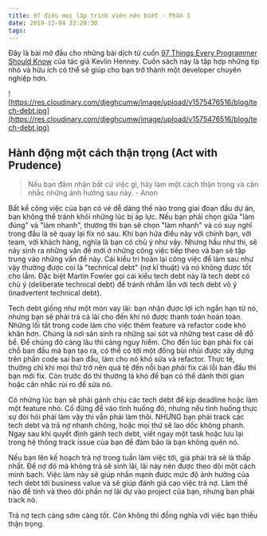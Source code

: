 ```yaml
---
title: 97 điều mọi lập trình viên nên biết - Phần 1
date: 2019-12-04 22:20:30
tags:
---
```


Đây là bài mở đầu cho những bài dịch từ cuốn [97 Things Every Programmer Should Know](https://www.oreilly.com/library/view/97-things-every/9780596809515/) của tác giả Kevlin Henney. Cuốn sách này là tập hợp những tip nhỏ và hữu ích có thể sẽ giúp cho bạn trở thành một developer chuyên nghiệp hơn.

![https://res.cloudinary.com/djeghcumw/image/upload/v1575476516/blog/tech-debt.jpg](https://res.cloudinary.com/djeghcumw/image/upload/v1575476516/blog/tech-debt.jpg)

## Hành động một cách thận trọng (Act with Prudence)

> Nếu bạn đảm nhận bất cứ việc gì, hãy làm một cách thận trọng và cân nhắc những ảnh hưởng sau này. - Anon

Bất kể công việc của bạn có vẻ dễ dàng thế nào trong giai đoạn đầu dự án, bạn không thể tránh khỏi những lúc bị áp lực. Nếu bạn phải chọn giữa "làm đúng" và "làm nhanh", thường thì bạn sẽ chọn "làm nhanh" và có suy nghĩ trong đầu là sẽ quay lại fix nó sau. Khi bạn hứa điều này với chính bạn, với team, với khách hàng, nghĩa là bạn có chủ ý như vậy. Nhưng hầu như thì, sẽ nảy sinh ra những vấn đề mới ở những công việc tiếp theo và bạn sẽ tập trung vào những vấn đề này. Cái kiểu trì hoãn lại công việc để làm sau như vậy thường được coi là "technical debt" (nợ kĩ thuật) và nó không được tốt cho lắm. Đặc biệt Martin Fowler gọi cái kiểu tech debt này là tech debt có chủ ý (deliberate technical debt) để tránh nhầm lẫn với tech debt vô ý (inadvertent technical debt).

<!--more-->

Tech debt giống như một món vay lãi: bạn nhận được lợi ích ngắn hạn từ nó, nhưng bạn sẽ phải trả cả lãi cho đến khi nó được thanh toán hoàn toàn. Những lối tắt trong code làm cho việc thêm feature và refactor code khó khăn hơn. Chúng là nơi sản sinh ra những sai sót và những test case dễ đổ bể. Để chúng đó càng lâu thì càng nguy hiểm. Cho đến lúc bạn phải fix cái chỗ ban đầu mà bạn tạo ra, có thể có tới một đống bùi nhùi được xây dựng trên phần code sai ban đầu, làm cho nó khó sửa và refactor. Thực tế, thường chỉ khi mọi thứ trở nên quá tệ đến nỗi bạn _phải_ fix cái lỗi ban đầu thì bạn mới fix. Còn trước đó thì thường là khó để bạn có thể dành thời gian hoặc cân nhắc rủi ro để sửa nó.

Có những lúc bạn sẽ phải gánh chịu các tech debt để kịp deadline hoặc làm một feature nhỏ. Cố đừng để vào tình huống đó, nhưng nếu tình huống thực sự đòi hỏi phải làm vậy thì vẫn phải làm thôi. NHƯNG bạn phải track các tech debt và trả nợ nhanh chóng, hoặc mọi thứ sẽ lao dốc không phanh. Ngay sau khi quyết định gánh tech debt, viết ngay một task hoặc lưu lại trong hệ thống track issue của bạn để đảm bảo là bạn không quên nó.

Nếu bạn lên kế hoạch trả nợ trong tuần làm việc tới, giá phải trả sẽ là thấp nhất. Để nợ đó mà không trả sẽ sinh lãi, lãi này nên được theo dõi một cách minh bạch. Việc làm này sẽ giúp nhấn mạnh được mức độ ảnh hưởng của tech debt tới business value và sẽ giúp đánh giá cao việc trả nợ. Làm thế nào để tính và theo dõi phần nợ lãi dự vào project của bạn, nhưng bạn phải track nó.

Trả nợ tech càng sớm càng tốt. Còn không thì đồng nghĩa với việc bạn thiếu thận trọng.

